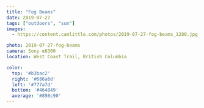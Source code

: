 ```yaml
---
title: "Fog Beams"
date: 2019-07-27
tags: ["outdoors", "sun"]
images:
  - https://content.camlittle.com/photos/2019-07-27-fog-beams_1280.jpg

photo: 2019-07-27-fog-beams
camera: Sony α6300
location: West Coast Trail, British Columbia

color:
  top: '#b3bac2'
  right: '#686a6d'
  left: '#777a7d'
  bottom: '#464849'
  average: '#898c90'
---
```

